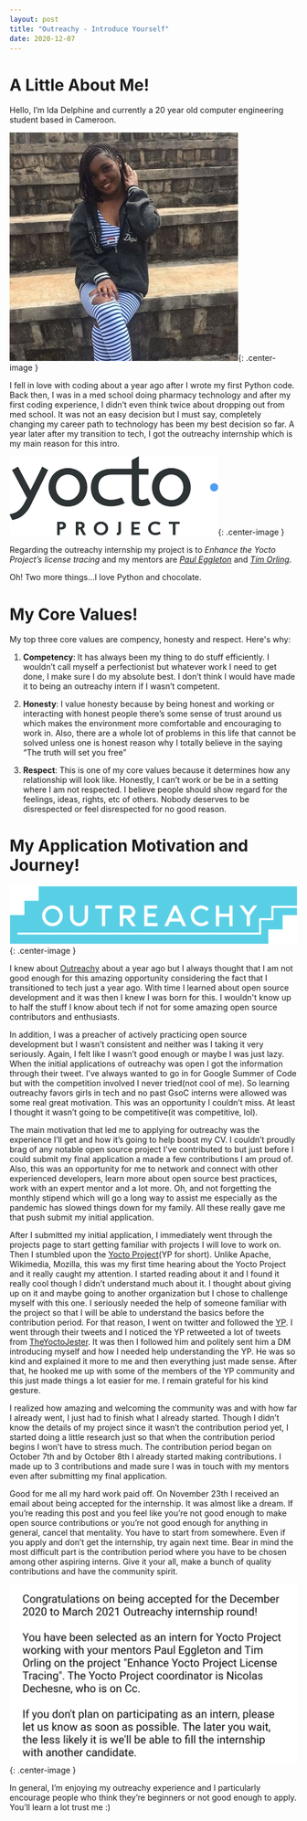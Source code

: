 ```yaml
---
layout: post
title: "Outreachy - Introduce Yourself"
date: 2020-12-07
---
```


# A Little About Me!
Hello, I’m Ida Delphine and currently a 20 year old computer engineering student based in Cameroon.

![Ida Delphine's Picture](/assets/images/idadel.jpg "Ida's Pic"){: .center-image }

I fell in love with coding about a year ago after I wrote my first Python code. Back then, I was in a med school doing pharmacy technology and after my first coding experience, I didn’t even think twice about dropping out from med school. It was not an easy decision but I must say, completely changing my career path to technology has been my best decision so far. A year later after my transition to tech, I got the outreachy internship which is my main reason for this intro.


![Yocto Project Logo](/assets/images/yocto.png "Yocto's Pic"){: .center-image }

Regarding the outreachy internship my project is to *Enhance the Yocto Project’s license tracing* and my mentors are [*Paul Eggleton*](https://github.com/bluelightning) and [*Tim Orling*](https://twitter.com/moto_timo).

Oh! Two more things...I love Python and chocolate.

# My Core Values!
My top three core values are compency, honesty and respect. Here's why:

1. **Competency**: It has always been my thing to do stuff efficiently. I wouldn’t call myself a perfectionist but whatever work I need to get done, I make sure I do my absolute best. I don’t think I would have made it to being an outreachy intern if I wasn’t competent.

2. **Honesty**: I value honesty because by being honest and working or interacting with honest people there’s some sense of trust around us which makes the environment more comfortable and encouraging to work in. Also, there are a whole lot of problems in this life that cannot be solved unless one is honest reason why I totally believe in the saying “The truth will set you free”

3. **Respect**: This is one of my core values because it determines how any relationship will look like. Honestly, I can’t work or be be in a setting where I am not respected. I believe people should show regard for the feelings, ideas, rights, etc of others. Nobody deserves to be disrespected or feel disrespected for no good reason. 

# My Application Motivation and Journey!
![Outreachy](/assets/images/outreachyy.png "Outreachy's Pic"){: .center-image }

I knew about [Outreachy](https://www.outreachy.org/) about a year ago but I always thought that I am not good enough for this amazing opportunity considering the fact that I transitioned to tech just a year ago. With time I learned about open source development and it was then I knew  I was born for this. I wouldn't know up to half the stuff I know about tech if not for some amazing open source contributors and enthusiasts.


In addition, I was a preacher of actively practicing open source development but I wasn’t consistent and neither was I taking it very seriously. Again, I felt like I wasn’t good enough or maybe I was just lazy. When the initial applications of outreachy was open I got the information through their tweet.  I’ve always wanted to go in for Google Summer of Code but with the competition involved I never tried(not cool of me). So learning outreachy favors girls in tech and no past GsoC interns were allowed was some real great motivation. This was an opportunity I couldn’t miss. At least I thought it wasn’t going to be competitive(it was competitive, lol).


The main motivation that led me to applying for outreachy was the experience I’ll get and how it’s going to help boost my CV. I couldn’t proudly brag of any notable open source project I’ve contributed to but just before I could submit my final application a made a few contributions I am proud of. Also, this was an opportunity for me to network and connect with other experienced developers, learn more about open source best practices, work with an expert mentor and a lot more. Oh, and not forgetting the monthly stipend which will go a long way to assist me especially as the pandemic has slowed things down for my family. All these really gave me that push submit my initial application.


After I submitted my initial application, I immediately went through the projects page to start getting familiar with projects I will love to work on. Then I stumbled upon the [Yocto Project](https://www.yoctoproject.org/docs/2.1/yocto-project-qs/yocto-project-qs.html)(YP for short). Unlike Apache, Wikimedia, Mozilla, this was my first time hearing about the Yocto Project and it really caught my attention. I started reading about it and I found it really cool though I didn’t understand much about it. I thought about giving up on it and maybe going to another organization but I chose to challenge myself with this one. I seriously needed the help of someone familiar with the project so that I will be able to understand the basics before the contribution period. For that reason, I went on twitter and followed the [YP](https://twitter.com/yoctoproject). I went through their tweets and I noticed the YP retweeted a lot of tweets from [TheYoctoJester](https://twitter.com/TheYoctoJester). It was then I followed him and politely sent him a DM introducing myself and how I needed help understanding the YP. He was so kind and explained it more to me and then everything just made sense. After that, he hooked me up with some of the members of the YP community and this just made things a lot easier for me. I remain grateful for his kind gesture.


I realized how amazing and welcoming the community was and with how far I already went, I just had to finish what I already started. Though I didn’t know the details of my project since it wasn’t the contribution period yet, I started doing a little research just so that when the contribution period begins I won’t have to stress much. The contribution period began on October 7th and by October 8th I already started making contributions. I made up to 3 contributions and made sure I was in touch with my mentors even after submitting my final application.


Good for me all my hard work paid off. On November 23th I received an email about being accepted for the internship. It was almost like a dream. If you’re reading this post and you feel like you’re not good enough to make open source contributions or you’re not good enough for anything in general, cancel that mentality. You have to start from somewhere. Even if you apply and don’t get the internship, try again next time. Bear in mind the most difficult part is the contribution period where you have to be chosen among other aspiring interns. Give it your all, make a bunch of quality contributions and have the community spirit.


![Outreachy acceptance email](/assets/images/outreachy_email.jpeg "Outreachyacceptance email Pic"){: .center-image }



In general, I’m enjoying my outreachy experience and I particularly encourage people who think they’re beginners or not good enough to apply. You’ll learn a lot trust me :)






